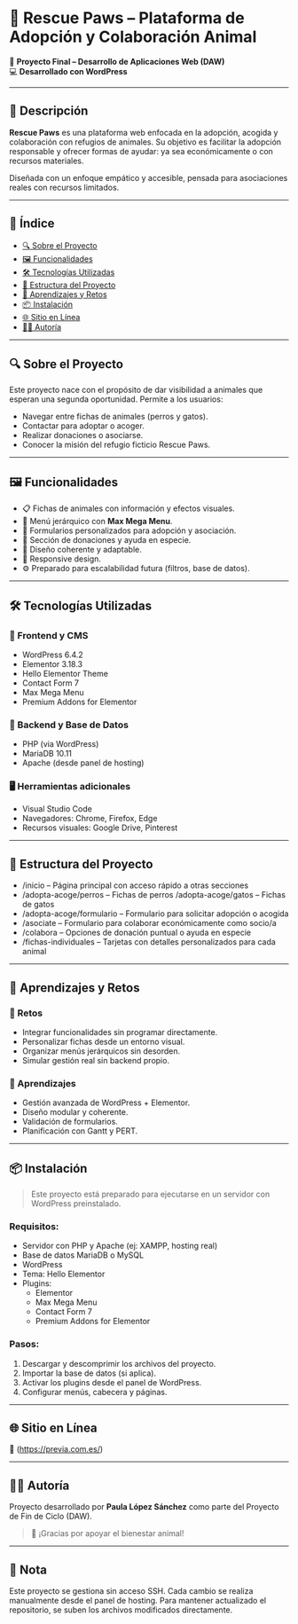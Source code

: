 # 🐾 Rescue Paws – Plataforma de Adopción y Colaboración Animal

📌 **Proyecto Final – Desarrollo de Aplicaciones Web (DAW)**  
💻 **Desarrollado con WordPress**

---

## 🌟 Descripción

**Rescue Paws** es una plataforma web enfocada en la adopción, acogida y colaboración con refugios de animales. Su objetivo es facilitar la adopción responsable y ofrecer formas de ayudar: ya sea económicamente o con recursos materiales.

Diseñada con un enfoque empático y accesible, pensada para asociaciones reales con recursos limitados.

---

## 📑 Índice

- [🔍 Sobre el Proyecto](#-sobre-el-proyecto)
- [🖼️ Funcionalidades](#-funcionalidades)
- [🛠️ Tecnologías Utilizadas](#-tecnologías-utilizadas)
- [📁 Estructura del Proyecto](#-estructura-del-proyecto)
- [🧠 Aprendizajes y Retos](#-aprendizajes-y-retos)
- [📦 Instalación](#-instalación)
- [🌐 Sitio en Línea](#-sitio-en-línea)
- [👩‍💻 Autoría](#-autoría)

---

## 🔍 Sobre el Proyecto

Este proyecto nace con el propósito de dar visibilidad a animales que esperan una segunda oportunidad. Permite a los usuarios:

- Navegar entre fichas de animales (perros y gatos).
- Contactar para adoptar o acoger.
- Realizar donaciones o asociarse.
- Conocer la misión del refugio ficticio Rescue Paws.

---

## 🖼️ Funcionalidades

- 📋 Fichas de animales con información y efectos visuales.
- 🧭 Menú jerárquico con **Max Mega Menu**.
- 📨 Formularios personalizados para adopción y asociación.
- 💸 Sección de donaciones y ayuda en especie.
- 🎨 Diseño coherente y adaptable.
- 📱 Responsive design.
- ⚙️ Preparado para escalabilidad futura (filtros, base de datos).

---

## 🛠️ Tecnologías Utilizadas

### 🔧 Frontend y CMS
- WordPress 6.4.2
- Elementor 3.18.3
- Hello Elementor Theme
- Contact Form 7
- Max Mega Menu
- Premium Addons for Elementor

### 🔌 Backend y Base de Datos
- PHP (via WordPress)
- MariaDB 10.11
- Apache (desde panel de hosting)

### 🖥️ Herramientas adicionales
- Visual Studio Code
- Navegadores: Chrome, Firefox, Edge
- Recursos visuales: Google Drive, Pinterest

---

## 📁 Estructura del Proyecto

- /inicio – Página principal con acceso rápido a otras secciones
- /adopta-acoge/perros – Fichas de perros /adopta-acoge/gatos – Fichas de gatos 
- /adopta-acoge/formulario – Formulario para solicitar adopción o acogida 
- /asociate – Formulario para colaborar económicamente como socio/a 
- /colabora – Opciones de donación puntual o ayuda en especie 
- /fichas-individuales – Tarjetas con detalles personalizados para cada animal


---

## 🧠 Aprendizajes y Retos

### 🔹 Retos

- Integrar funcionalidades sin programar directamente.
- Personalizar fichas desde un entorno visual.
- Organizar menús jerárquicos sin desorden.
- Simular gestión real sin backend propio.

### 🔹 Aprendizajes

- Gestión avanzada de WordPress + Elementor.
- Diseño modular y coherente.
- Validación de formularios.
- Planificación con Gantt y PERT.

---

## 📦 Instalación

> Este proyecto está preparado para ejecutarse en un servidor con WordPress preinstalado.

### Requisitos:

- Servidor con PHP y Apache (ej: XAMPP, hosting real)
- Base de datos MariaDB o MySQL
- WordPress
- Tema: Hello Elementor  
- Plugins:  
  - Elementor  
  - Max Mega Menu  
  - Contact Form 7  
  - Premium Addons for Elementor  

### Pasos:

1. Descargar y descomprimir los archivos del proyecto.
2. Importar la base de datos (si aplica).
3. Activar los plugins desde el panel de WordPress.
4. Configurar menús, cabecera y páginas.

---

## 🌐 Sitio en Línea

🔗 (https://previa.com.es/)

---

## 👩‍💻 Autoría

Proyecto desarrollado por **Paula López Sánchez** como parte del Proyecto de Fin de Ciclo (DAW).

> 🐾 ¡Gracias por apoyar el bienestar animal!

---

## 📝 Nota

Este proyecto se gestiona sin acceso SSH. Cada cambio se realiza manualmente desde el panel de hosting. Para mantener actualizado el repositorio, se suben los archivos modificados directamente.

